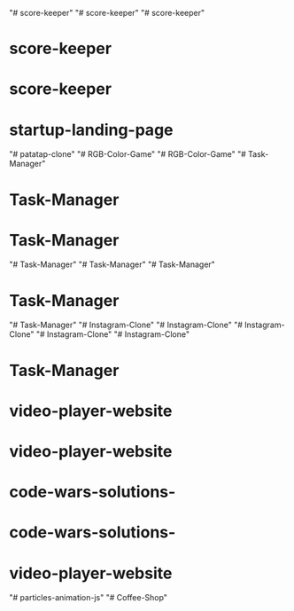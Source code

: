 "# score-keeper" 
"# score-keeper" 
"# score-keeper" 
# score-keeper
# score-keeper
# startup-landing-page
"# patatap-clone" 
"# RGB-Color-Game" 
"# RGB-Color-Game" 
"# Task-Manager" 
# Task-Manager
# Task-Manager
"# Task-Manager" 
"# Task-Manager" 
"# Task-Manager" 
# Task-Manager
"# Task-Manager" 
"# Instagram-Clone" 
"# Instagram-Clone" 
"# Instagram-Clone" 
"# Instagram-Clone" 
"# Instagram-Clone" 
# Task-Manager
# video-player-website
# video-player-website
# code-wars-solutions-
# code-wars-solutions-
# video-player-website
"# particles-animation-js" 
"# Coffee-Shop" 
